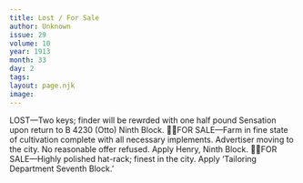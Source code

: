 ```yaml
---
title: Lost / For Sale
author: Unknown 
issue: 29
volume: 10
year: 1913
month: 33
day: 2
tags:
layout: page.njk
image:
---
```

LOST—Two keys; finder will be rewrded with one half pound Sensation upon return to B 4230 (Otto) Ninth Block. FOR SALE—Farm in fine state of cultivation complete with all necessary implements. Advertiser moving to the city. No reasonable offer refused. Apply Henry, Ninth Block. FOR SALE—Highly polished hat-rack; finest in the city. Apply ‘Tailoring Department Seventh Block.’
